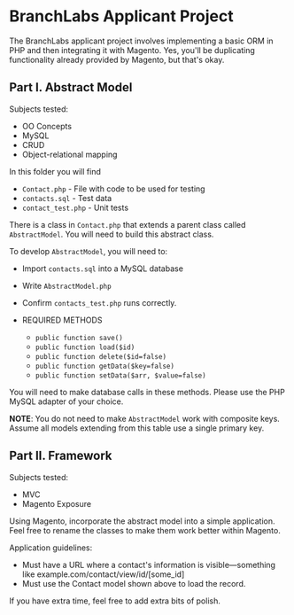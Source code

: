 # BranchLabs Applicant Project

The BranchLabs applicant project involves implementing a basic ORM in PHP and then integrating it with Magento. Yes, you'll be duplicating functionality already provided by Magento, but that's okay.

## Part I. Abstract Model

Subjects tested:
  * OO Concepts
  * MySQL
  * CRUD
  * Object-relational mapping

In this folder you will find
  * `Contact.php` - File with code to be used for testing
  * `contacts.sql` - Test data
  * `contact_test.php` - Unit tests

There is a class in `Contact.php` that extends a parent class called `AbstractModel`. You will need to build this abstract class.

To develop `AbstractModel`, you will need to:
* Import `contacts.sql` into a MySQL database
* Write `AbstractModel.php`
* Confirm `contacts_test.php` runs correctly.

* REQUIRED METHODS
  * `public function save()`
  * `public function load($id)`
  * `public function delete($id=false)`
  * `public function getData($key=false)`
  * `public function setData($arr, $value=false)`
  
You will need to make database calls in these methods. Please use the PHP MySQL adapter of your choice.

**NOTE**: You do not need to make `AbstractModel` work with composite keys. Assume all models extending from this table use a single primary key.

## Part II. Framework

Subjects tested:
* MVC
* Magento Exposure

Using Magento, incorporate the abstract model into a simple application. Feel free to rename the classes to make them work better within Magento.

Application guidelines:
* Must have a URL where a contact's information is visible—something like example.com/contact/view/id/[some_id]
* Must use the Contact model shown above to load the record.

If you have extra time, feel free to add extra bits of polish.
